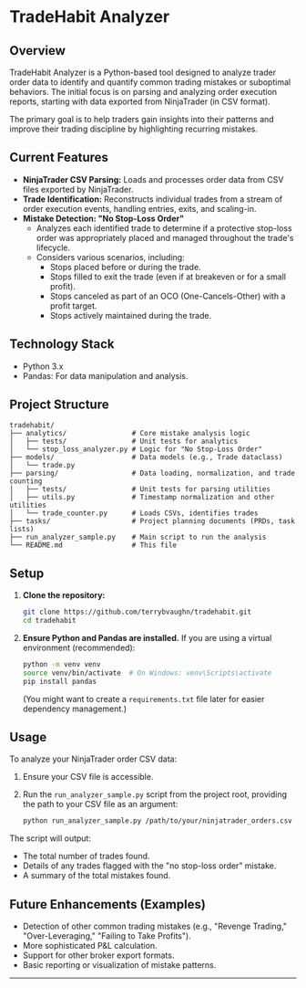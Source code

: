 # TradeHabit Analyzer

## Overview

TradeHabit Analyzer is a Python-based tool designed to analyze trader order data to identify and quantify common trading mistakes or suboptimal behaviors. The initial focus is on parsing and analyzing order execution reports, starting with data exported from NinjaTrader (in CSV format).

The primary goal is to help traders gain insights into their patterns and improve their trading discipline by highlighting recurring mistakes.

## Current Features

*   **NinjaTrader CSV Parsing:** Loads and processes order data from CSV files exported by NinjaTrader.
*   **Trade Identification:** Reconstructs individual trades from a stream of order execution events, handling entries, exits, and scaling-in.
*   **Mistake Detection: "No Stop-Loss Order"**
    *   Analyzes each identified trade to determine if a protective stop-loss order was appropriately placed and managed throughout the trade's lifecycle.
    *   Considers various scenarios, including:
        *   Stops placed before or during the trade.
        *   Stops filled to exit the trade (even if at breakeven or for a small profit).
        *   Stops canceled as part of an OCO (One-Cancels-Other) with a profit target.
        *   Stops actively maintained during the trade.

## Technology Stack

*   Python 3.x
*   Pandas: For data manipulation and analysis.

## Project Structure

```
tradehabit/
├── analytics/                # Core mistake analysis logic
│   ├── tests/                # Unit tests for analytics
│   └── stop_loss_analyzer.py # Logic for "No Stop-Loss Order"
├── models/                   # Data models (e.g., Trade dataclass)
│   └── trade.py
├── parsing/                  # Data loading, normalization, and trade counting
│   ├── tests/                # Unit tests for parsing utilities
│   ├── utils.py              # Timestamp normalization and other utilities
│   └── trade_counter.py      # Loads CSVs, identifies trades
├── tasks/                    # Project planning documents (PRDs, task lists)
├── run_analyzer_sample.py    # Main script to run the analysis
└── README.md                 # This file
```

## Setup

1.  **Clone the repository:**
    ```bash
    git clone https://github.com/terrybvaughn/tradehabit.git
    cd tradehabit
    ```
2.  **Ensure Python and Pandas are installed.** If you are using a virtual environment (recommended):
    ```bash
    python -m venv venv
    source venv/bin/activate  # On Windows: venv\Scripts\activate
    pip install pandas
    ```
    (You might want to create a `requirements.txt` file later for easier dependency management.)

## Usage

To analyze your NinjaTrader order CSV data:

1.  Ensure your CSV file is accessible.
2.  Run the `run_analyzer_sample.py` script from the project root, providing the path to your CSV file as an argument:

    ```bash
    python run_analyzer_sample.py /path/to/your/ninjatrader_orders.csv
    ```

The script will output:
*   The total number of trades found.
*   Details of any trades flagged with the "no stop-loss order" mistake.
*   A summary of the total mistakes found.

## Future Enhancements (Examples)

*   Detection of other common trading mistakes (e.g., "Revenge Trading," "Over-Leveraging," "Failing to Take Profits").
*   More sophisticated P&L calculation.
*   Support for other broker export formats.
*   Basic reporting or visualization of mistake patterns.

--- 